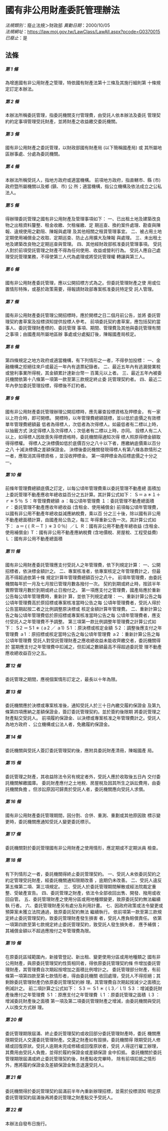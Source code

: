 # 國有非公用財產委託管理辦法

*法規類別*：廢止法規＞財政部
*異動日期*：2000/10/05  
*法規網址*：https://law.moj.gov.tw/LawClass/LawAll.aspx?pcode=G0370015
*已廢止*：是


## 法條
##### 第 1 條
為增進國有非公用財產之管理，特依國有財產法第十三條及其施行細則第
十條規定訂定本辦法。

##### 第 2 條
本辦法所稱委託管理，指委託機關支付管理費，由受託人依本辦法及委託
管理契約約定事項管理受託財產，並將財產之收益繳交委託機關。

##### 第 3 條
國有非公用財產之委託管理，以財政部國有財產局 (以下簡稱國產局) 或
其所屬地區辦事處、分處為委託機關。

##### 第 4 條
本辦法所稱受託人，指地方政府或適當機構。
前項地方政府，指直轄市、縣 (市) 政府暨所屬機關以及鄉 (鎮、市) 公
所；適當機構，指公立機構及依法成立之公私法人。

##### 第 5 條
得辦理委託管理之國有非公用財產及管理事項如下：
一、已出租土地及建築改良物之出租資料釐整、租金收繳、欠租催繳、定
    期巡查、換約案件處理、勘查與陳報、違規使用之勸阻、陳報與處理
    及其他相關之租賃管理事宜。
二、被占用土地定期使用補償金之收取、定期巡查、防止占用擴大及陳報
    與處理。
三、未出租土地及建築改良物之定期巡查與管理。
四、其他經財政部核准委託管理事項。
受託人對於前項受託管理之財產不得為任何使用、收益或營利行為。
受託人應自己處理受託管理業務，不得使第三人代為處理或將受託管理權
轉讓與第三人。


##### 第 6 條
國有非公用財產委託管理，應以公開招標方式為之。但委託管理財產之使
用或位置情形特殊，或基於政策需要，得報請財政部專案核准委託特定受
託人管理。

##### 第 7 條
國有非公用財產委託管理公開招標時，應於開標之日二個月前公告，並將
委託管理契約書草案及投標須知提供投標人參考。
前項委託契約書草案，應包括契約當事人、委託管理財產標的、委託管理
事項、期間、管理費及其他與委託管理有關之事項；由國產局所屬地區辦
事處或分處擬訂後，陳報國產局核定。

##### 第 8 條
第四條規定之地方政府或適當機構，有下列情形之一者，不得參加投標：
一、金融機構之拒絕往來戶或最近一年內有退票紀錄者。
二、最近五年內有逃漏營業稅或營利事業所得稅，其金額累計達新台幣一
    百萬元以上者。
三、最近五年內被委託機關依第十八條第一項第一款至第三款規定終止委
    託管理契約者。
四、最近二年內參加委託管理投標，得標後不訂約者。


##### 第 9 條
國有非公用財產委託管理辦理公開招標時，應先審查投標資格及押標金，
有一家以上符合時，即可開標。
開標時，以年管理費總額競標，並以低於底價之有效標單年管理費總額最
低者為得標人，次低者為次得標人。如最低者有二標以上時，以抽籤方式
決定得標人及次得標人；次低者有二標以上時，亦同。
投標人有二人以上，如得標人因故喪失得標資格時，委託機關得通知次得
標人照原得標金額取得得標權。
得標人之決標價如低於底價百分之八十以下者，應繳納底價乘以百分之八
十減決標價之差額保證金。
決標後委託機關發現得標人有第八條各款情形之一者，應取消其得標資格
，並沒收押標金。
第一項押標金為招標底價之十分之一。

##### 第 10 條
前條年管理費總額底價之訂定，以每公頃年管理費乘以委託管理不動產總
面積加上委託管理不動產應收年總收益百分之五計算。其計算公式如下：
    Ｓ＝ａ＊１＋ｒ＊５％
Ｓ：年管理費總額
ａ：每公頃年管理費
１：委託管理不動產總面積
ｒ：委託管理不動產應收年總收益 (含租金、使用補償金)
前項每公頃年管理費，以國有非公用不動產年總收益減應納稅費，乘以百
分之三十後，除以國有非公用不動產總面積計算，由國產局公告之，每三
年得重新公告一次。其計算公式如下：
    ａ＝｛ ( Ｒ－Ｔ ) ＊３０％｝／Ｌ
Ｒ：國有非公用不動產年總收益 (含租金、使用補償金)
Ｔ：國有非公用不動產應納稅費 (含地價稅、房屋稅、工程受益費)
Ｌ：國有非公用不動產總面積

##### 第 11 條
國有非公用財產委託管理應支付受託人之年管理費，依下列規定計算：
一、公開招標者，依決標金額計之。
二、專案核准者，依專案核定之年管理費計之，但最高不得超過依第十條
    規定計算年管理費總額百分之八十。
前項年管理費，由委託機關每年於一月及七月按已管理月數各撥付一次。
契約到期或終止時，按該半年實際管理月數於到期或終止日撥付之。
第一項應支付之管理費，國產局應於重新公告每公頃年管理費時，重新計
算，並依下列規定處理：
一、重新計算公告之每公頃年管理費高於原招標或專案核准當時公告之每
    公頃年管理費者，受託人得於公告當期起按二者之比例調整原決標或
    核定金額計算年管理費。
二、重新計算公告之每公頃年管理費低於原招標或專案核准當時公告之每
    公頃年管理費者，應支付受託人之年管理費不予調整。
    第三項第一款比例調整年管理費之計算公式如下：
        Ｓ2 ＝Ｓ1 ＊ (ａ2 ／ ａ1)
    Ｓ1 ：原決標或核定金額
    Ｓ2 ：調整後應支付之年管理費
    ａ1 ：原招標或核定當時公告之每公頃年管理費
    ａ2 ：重新計算公告之每公頃年管理費
    受託人對受託管理財產之應收總收益未能收齊繳交者，委託機關得於
    當期應支付之年管理費中扣減之，但扣減之數額最高不得超過委託管
    理不動產應收總收益百分之五。


##### 第 12 條
委託管理之期間，應視個案情形訂定之，最長以十年為限。

##### 第 13 條
委託機關應於決標或專案核准後，通知受託人於三十日內繳交履約保證金
及第九條第四項應納之差額保證金，簽訂委託管理契約。並於簽約後限期
將委託管理之財產點交受託人。
前項履約保證金、以決標或專案核准之年管理費計之。受託人為地方政府
、公立機構或公法人者，免繳履約保證金。

##### 第 14 條
委託機關與受託人簽訂委託管理契約後，應附具委託財產清冊，陳報國產
局。

##### 第 15 條
委託管理之財產，其收益除法令另有規定者外，受託人應於收取後五日內
交付委託機關解繳國庫。
委託財產應付之土地稅、房屋稅及因其所生之訴訟費用，由委託機關負擔
。但涉訟原因可歸責於受託人者，委託機關應向受託人求償。

##### 第 16 條
國有非公用財產委託管理期間，因分割、合併、重測、重劃或其他原因致
標示變更時，委託機關應通知受託人變更委託標示。

##### 第 17 條
委託機關對於委託管理國有非公用財產之使用情形，應定期或不定期派員
檢查。

##### 第 18 條
有下列情形之一者，委託機關得終止委託管理契約。
一、受託人未依委託契約之約定管理受託財產，經委託機關通知限期改善
    ，逾期仍未改善。
二、受託人違反第五條第二項、第三項規定。
三、受託人於委託管理期間解散或經法院裁定重整、受破產宣告。
四、委託管理之財產，依法令全部收回出售、開發、撥用或收回自管。
五、委託管理財產之使用分區或用地種類變更，致原委託契約無法繼續執
    行者。
六、委託管理財產另有處分及利用計畫。
七、因政府政策或法令變更或預算案未獲立法院通過，致原委託契約無法
    繼續執行。
依前項第一款至第三款規定終止委託管理契約，致委託管理財產發生損害
者，受託人應負賠償責任。
依第一項第四款至第七款規定終止委託管理契約，致受託人發生損失者，
應予補償；其補償金額以不超過應撥付之年管理費為限。


##### 第 19 條
在原委託區域範圍內，新接管登記、新出租、變更使用分區或用地種類之
國有非公用財產，與原委託管理契約性質相同者，得依原委託管理契約條
件增加委託管理財產，其管理費自次期起按增加之面積比例增計之。
委託管理部分財產，有前條第一項第四款至第七款情形者，得由委託機關
收回處理，受託人不得拒絕；其剩餘委託管理財產仍依原委託管理契約辦
理。其管理費自次期起按減少之面積比例減計之。
前二項計算之公式如下：
    Ｓ3 ＝ Ｓ1 ＊  (ｌ3／ｌ1)
Ｓ3 ：增減委託財產後應付之年管理費
Ｓ1 ：原應支付之年管理費
ｌ1 ：原委託管理之面積
ｌ3 ：增減委託財產後之面積
第一項及第二項委託管理財產之增減，由委託機關與受託人以換文方式辦
理。

##### 第 20 條
委託管理期限屆滿、終止委託管理契約或收回部分委託管理財產時，委託
機關應限期受託人交還委託管理財產。交還之財產如有毀損，委託機關得
限期受託人修繕或回復原狀。受託人逾期未完成修繕或回復原狀者，受託
人得逕行雇工辦理，其費用由受託人負擔，並得於履約保證金或差額保證
金中扣抵。
委託機關於委託管理期限屆滿或終止委託管理契約後，財產點收完畢時，
除有前項扣抵之情形外，應將履約保證金及差額保證金無息退還受託人。

##### 第 21 條
委託機關得於委託管理契約屆滿前半年內重新辦理招標，並需於投標須知
明定原委託管理契約屆滿後再將委託管理之財產點交予受託人。

##### 第 22 條
本辦法自發布日施行。


